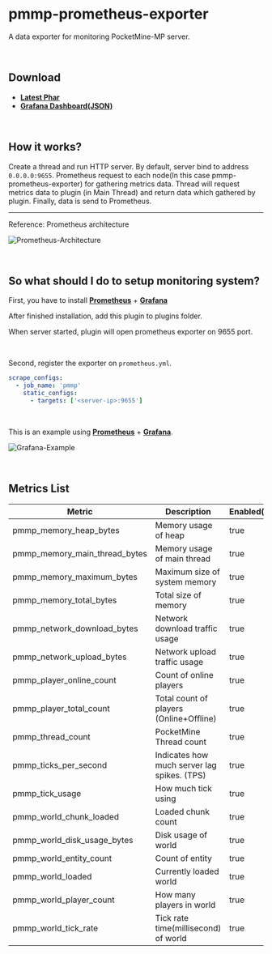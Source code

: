 # pmmp-prometheus-exporter
A data exporter for monitoring PocketMine-MP server.

<br>

## Download
* [**Latest Phar**](https://github.com/solo5star/pmmp-prometheus-exporter/releases/latest/download/pmmp-prometheus-exporter.phar)
* [**Grafana Dashboard(JSON)**](https://raw.githubusercontent.com/solo5star/pmmp-prometheus-exporter/master/grafana-dashboard.json)

<br>

## How it works?
Create a thread and run HTTP server. By default, server bind to address `0.0.0.0:9655`.
Prometheus request to each node(In this case pmmp-prometheus-exporter) for gathering metrics data.
Thread will request metrics data to plugin (in Main Thread) and return data which gathered by plugin.
Finally, data is send to Prometheus.

---

Reference: Prometheus architecture

![Prometheus-Architecture](https://prometheus.io/assets/architecture.png)

<br>

## So what should I do to setup monitoring system?
First, you have to install [**Prometheus**](https://prometheus.io/docs/prometheus/latest/getting_started/) + [**Grafana**](https://grafana.com/docs/grafana/latest/getting-started/getting-started/)

After finished installation, add this plugin to plugins folder.

When server started, plugin will open prometheus exporter on 9655 port.

<br>

Second, register the exporter on `prometheus.yml`.

```yml
scrape_configs:
  - job_name: 'pmmp'
    static_configs:
      - targets: ['<server-ip>:9655']
```

<br>

This is an example using [**Prometheus**](https://prometheus.io/docs/prometheus/latest/getting_started/) + [**Grafana**](https://grafana.com/docs/grafana/latest/getting-started/getting-started/).

![Grafana-Example](https://raw.githubusercontent.com/solo5star/pmmp-prometheus-exporter/master/pictures/Grafana-Example.png)

<br>

## Metrics List
|Metric|Description|Enabled(default)|
|-|-|-|
|pmmp_memory_heap_bytes|Memory usage of heap|true|
|pmmp_memory_main_thread_bytes|Memory usage of main thread|true|
|pmmp_memory_maximum_bytes|Maximum size of system memory|true|
|pmmp_memory_total_bytes|Total size of memory|true|
|pmmp_network_download_bytes|Network download traffic usage|true|
|pmmp_network_upload_bytes|Network upload traffic usage|true|
|pmmp_player_online_count|Count of online players|true|
|pmmp_player_total_count|Total count of players (Online+Offline)|true|
|pmmp_thread_count|PocketMine Thread count|true|
|pmmp_ticks_per_second|Indicates how much server lag spikes. (TPS)|true|
|pmmp_tick_usage|How much tick using|true|
|pmmp_world_chunk_loaded|Loaded chunk count|true|
|pmmp_world_disk_usage_bytes|Disk usage of world|true|
|pmmp_world_entity_count|Count of entity|true|
|pmmp_world_loaded|Currently loaded world|true|
|pmmp_world_player_count|How many players in world|true|
|pmmp_world_tick_rate|Tick rate time(millisecond) of world|true|
